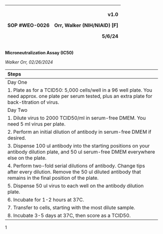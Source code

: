 ﻿|SOP #WEO-0026     |<p>v1.0</p><p>Orr, Walker (NIH/NIAID) [F]</p><p>5/6/24</p>|
| :- | -: |

**Microneutralization Assay (IC50)**

*Walker Orr, 02/26/2024*

|**Steps**|
| :- |
|Day One|
|1. Plate as for a TCID50: 5,000 cells/well in a 96 well plate. You need approx. one plate per serum tested, plus an extra plate for back-titration of virus. |
|Day Two|
|1. Dilute virus to 2000 TCID50/ml in serum-free DMEM. You need 5 ml virus per plate.|
|2. Perform an initial dilution of antibody in serum-free DMEM if desired.|
|3. Dispense 100 ul antibody into the starting positions on your antibody dilution plate, and 50 ul serum-free DMEM everywhere else on the plate. |
|4. Perform two-fold serial dilutions of antibody. Change tips after every dilution. Remove the 50 ul diluted antibody that remains in the final position of the plate.|
|5. Dispense 50 ul virus to each well on the antibody dilution plate.|
|6. Incubate for 1-2 hours at 37C. |
|7. Transfer to cells, starting with the most dilute sample.|
|8. Incubate 3-5 days at 37C, then score as a TCID50.|


1

